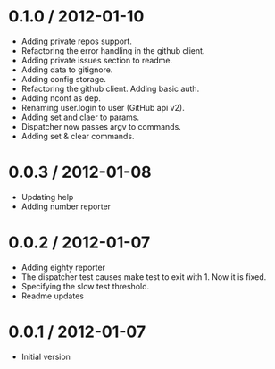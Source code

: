 
0.1.0 / 2012-01-10 
==================
  
  * Adding private repos support.
  * Refactoring the error handling in the github client.
  * Adding private issues section to readme.
  * Adding data to gitignore.
  * Adding config storage.
  * Refactoring the github client. Adding basic auth.
  * Adding nconf as dep.
  * Renaming user.login to user (GitHub api v2).
  * Adding set and claer to params.
  * Dispatcher now passes argv to commands.
  * Adding set & clear commands.

0.0.3 / 2012-01-08 
==================

  * Updating help
  * Adding number reporter

0.0.2 / 2012-01-07 
==================

  * Adding eighty reporter
  * The dispatcher test causes make test to exit with 1. Now it is fixed.
  * Specifying the slow test threshold.
  * Readme updates

0.0.1 / 2012-01-07 
==================

  * Initial version
